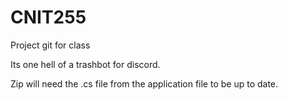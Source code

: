 # CNIT255

Project git for class

Its one hell of a trashbot for discord.

Zip will need the .cs file from the application file to be up to date.

